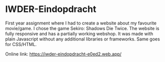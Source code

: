 # IWDER-Eindopdracht
First year assignment where I had to create a website about my favourite movie/game. I chose the game Sekiro: Shadows Die Twice.
The website is fully responsive and has a partially working webshop. It was made with plain Javascript without any additional libraries or frameworks. Same goes for CSS/HTML.

Online link: https://iwder-eindopdracht-e0ed2.web.app/
